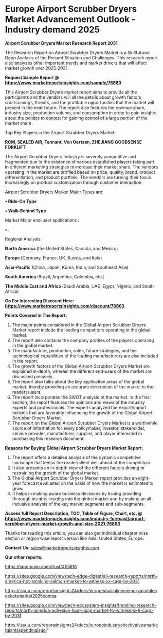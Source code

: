  # Europe Airport Scrubber Dryers Market Advancement Outlook - Industry demand 2025

<strong>Airport Scrubber Dryers Market Research Report 2031</strong>

The Research Report on Airport Scrubber Dryers Market is a Skillful and Deep Analysis of the Present Situation and Challenges. This research report also analyzes other important trends and market drivers that will affect market growth over 2025-2031.

<strong>Request Sample Report @ <a href=https://www.marketreportsinsights.com/sample/76863>https://www.marketreportsinsights.com/sample/76863</a></strong>

This Airport Scrubber Dryers market report aims to provide all the participants and the vendors will all the details about growth factors, shortcomings, threats, and the profitable opportunities that the market will present in the near future. The report also features the revenue share, industry size, production volume, and consumption in order to gain insights about the politics to contest for gaining control of a large portion of the market share.

Top Key Players in the Airport Scrubber Dryers Market:

<strong>RCM, SEALED AIR, Tennant, Von Oertzen, ZHEJIANG GOODSENSE FORKLIFT</strong>

The Airport Scrubber Dryers Industry is severely competitive and fragmented due to the existence of various established players taking part in different marketing strategies to increase their market share. The vendors operating in the market are profiled based on price, quality, brand, product differentiation, and product portfolio. The vendors are turning their focus increasingly on product customization through customer interaction.

Airport Scrubber Dryers Market Major Types are:

<strong>• Ride-On Type

• Walk-Behind Type</strong>

Market Major end-user applications :

<strong>• .</strong>

Regional Analysis

</u><strong><b>North America</b></strong> (the United States, Canada, and Mexico)

<strong><b>Europe </b></strong>(Germany, France, UK, Russia, and Italy)

<strong><b>Asia-Pacific</b></strong> (China, Japan, Korea, India, and Southeast Asia)

<strong><b>South America</b></strong> (Brazil, Argentina, Colombia, etc.)

<strong><b>The Middle East and Africa</b></strong> (Saudi Arabia, UAE, Egypt, Nigeria, and South Africa)

<strong>Go For Interesting Discount Here: <a href=https://www.marketreportsinsights.com/discount/76863>https://www.marketreportsinsights.com/discount/76863</a></strong>

<strong>Points Covered in The Report:</strong>
<ol>
  <li>The major points considered in the Global Airport Scrubber Dryers Market report include the leading competitors operating in the global market.</li>
  <li>The report also contains the company profiles of the players operating in the global market.</li>
  <li>The manufacture, production, sales, future strategies, and the technological capabilities of the leading manufacturers are also included in the report.</li>
  <li>The growth factors of the Global Airport Scrubber Dryers Market are explained in-depth, wherein the different end-users of the market are discussed precisely.</li>
  <li>The report also talks about the key application areas of the global market, thereby providing an accurate description of the market to the readers/users.</li>
  <li>The report incorporates the SWOT analysis of the market. In the final section, the report features the opinions and views of the industry experts and professionals. The experts analyzed the export/import policies that are favorably influencing the growth of the Global Airport Scrubber Dryers Market.</li>
  <li>The report on the Global Airport Scrubber Dryers Market is a worthwhile source of information for every policymaker, investor, stakeholder, service provider, manufacturer, supplier, and player interested in purchasing this research document.</li>
</ol>
<strong>Reasons for Buying Global Airport Scrubber Dryers Market Report:</strong>

<ol>
  <li>The report offers a detailed analysis of the dynamic competitive landscape that keeps the reader/client well ahead of the competitors.</li>
  <li>It also presents an in-depth view of the different factors driving or restraining the growth of the global market.</li>
  <li>The Global Airport Scrubber Dryers Market report provides an eight-year forecast evaluated on the basis of how the market is estimated to grow.</li>
  <li>It helps in making aware business decisions by having providing thorough insights insights into the global market and by making an all-inclusive analysis of the key market segments and sub-segments.</li>
</ol>
<strong>Access full Report Description, TOC, Table of Figure, Chart, etc. @ <a href=https://www.marketreportsinsights.com/industry-forecast/airport-scrubber-dryers-market-growth-and-size-2021-76863>https://www.marketreportsinsights.com/industry-forecast/airport-scrubber-dryers-market-growth-and-size-2021-76863</a></strong>


Thanks for reading this article; you can also get individual chapter wise section or region wise report version like Asia, United States, Europe.

<strong>Contact Us:</strong>
sales@marketreportsinsights.com

<strong>Our other reports:</strong>

<a href=https://tanomuno.com/illust/455616>https://tanomuno.com/illust/455616</a>

<a href=https://sites.google.com/view/tech-edge-digest/all-research-reports/north-america-hot-smoking-salmon-market-to-witness-xx-cagr-by-2031>https://sites.google.com/view/tech-edge-digest/all-research-reports/north-america-hot-smoking-salmon-market-to-witness-xx-cagr-by-2031</a>

<a href=https://issuu.com/reportsinsights24/docs/europedualinlinememorymodulesocketsmarket2025compa>https://issuu.com/reportsinsights24/docs/europedualinlinememorymodulesocketsmarket2025compa</a>

<a href=https://sites.google.com/view/tech-ecosystem-insights/trending-research-reports/north-america-adhesive-hook-loop-market-to-witness-6-8-cagr-by-2031>https://sites.google.com/view/tech-ecosystem-insights/trending-research-reports/north-america-adhesive-hook-loop-market-to-witness-6-8-cagr-by-2031</a>

<a href=https://issuu.com/reportsinsights24/docs/europeindustrycheckvalvesmarketgiantsspendingisgoi>https://issuu.com/reportsinsights24/docs/europeindustrycheckvalvesmarketgiantsspendingisgoi</a>"
